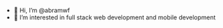 - 👋 Hi, I’m @abramwf
- 👀 I’m interested in full stack web development and mobile development

<!---
abramwf/abramwf is a ✨ special ✨ repository because its `README.md` (this file) appears on your GitHub profile.
You can click the Preview link to take a look at your changes.
--->

